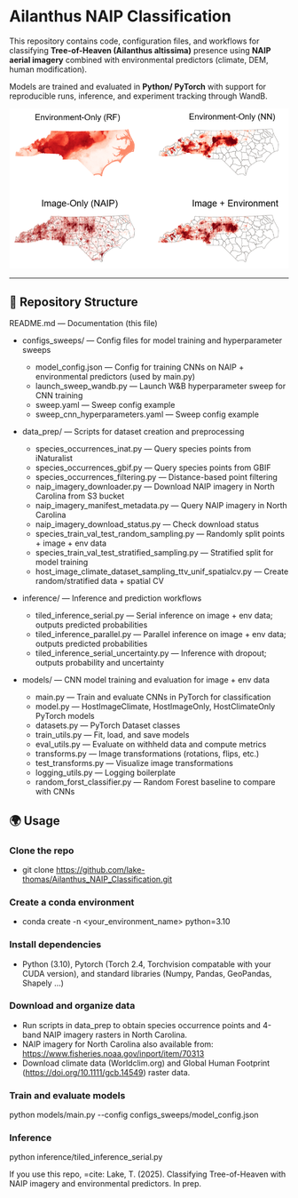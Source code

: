 ﻿# Ailanthus NAIP Classification

This repository contains code, configuration files, and workflows for classifying **Tree-of-Heaven (Ailanthus altissima)** presence using **NAIP aerial imagery** combined with environmental predictors (climate, DEM, human modification).  

Models are trained and evaluated in **Python/ PyTorch** with support for reproducible runs, inference, and experiment tracking through WandB.

![Model Predictions: Comparison between Random Forest, Climate-Only (NN), Image-Only (CNN), and Image + Climate (CNN)](https://github.com/lake-thomas/Ailanthus_NAIP_Classification/blob/main/compare_predictions.png?raw=true)

---

## 📂 Repository Structure

README.md — Documentation (this file)

* configs_sweeps/ — Config files for model training and hyperparameter sweeps
  * model_config.json — Config for training CNNs on NAIP + environmental predictors (used by main.py)
  * launch_sweep_wandb.py — Launch W&B hyperparameter sweep for CNN training
  * sweep.yaml — Sweep config example
  * sweep_cnn_hyperparameters.yaml — Sweep config example

* data_prep/ — Scripts for dataset creation and preprocessing
  * species_occurrences_inat.py — Query species points from iNaturalist
  * species_occurrences_gbif.py — Query species points from GBIF
  * species_occurrences_filtering.py — Distance-based point filtering
  * naip_imagery_downloader.py — Download NAIP imagery in North Carolina from S3 bucket
  * naip_imagery_manifest_metadata.py — Query NAIP imagery in North Carolina
  * naip_imagery_download_status.py — Check download status
  * species_train_val_test_random_sampling.py — Randomly split points + image + env data
  * species_train_val_test_stratified_sampling.py — Stratified split for model training
  * host_image_climate_dataset_sampling_ttv_unif_spatialcv.py — Create random/stratified data + spatial CV

* inference/ — Inference and prediction workflows
  * tiled_inference_serial.py — Serial inference on image + env data; outputs predicted probabilities
  * tiled_inference_parallel.py — Parallel inference on image + env data; outputs predicted probabilities
  * tiled_inference_serial_uncertainty.py — Inference with dropout; outputs probability and uncertainty

* models/ — CNN model training and evaluation for image + env data
  * main.py — Train and evaluate CNNs in PyTorch for classification
  * model.py — HostImageClimate, HostImageOnly, HostClimateOnly PyTorch models
  * datasets.py — PyTorch Dataset classes
  * train_utils.py — Fit, load, and save models
  * eval_utils.py — Evaluate on withheld data and compute metrics
  * transforms.py — Image transformations (rotations, flips, etc.)
  * test_transforms.py — Visualize image transformations
  * logging_utils.py — Logging boilerplate
  * random_forst_classifier.py — Random Forest baseline to compare with CNNs

## 🌍 Usage

### Clone the repo
- git clone https://github.com/lake-thomas/Ailanthus_NAIP_Classification.git

### Create a conda environment
- conda create -n <your_environment_name> python=3.10

### Install dependencies
- Python (3.10), Pytorch (Torch 2.4, Torchvision compatable with your CUDA version), and standard libraries (Numpy, Pandas, GeoPandas, Shapely ...)

### Download and organize data
- Run scripts in data_prep to obtain species occurrence points and 4-band NAIP imagery rasters in North Carolina.
- NAIP imagery for North Carolina also available from: https://www.fisheries.noaa.gov/inport/item/70313
- Download climate data (Worldclim.org) and Global Human Footprint (https://doi.org/10.1111/gcb.14549) raster data.

### Train and evaluate models
python models/main.py --config configs_sweeps/model_config.json

### Inference
python inference/tiled_inference_serial.py 

If you use this repo, =cite:
Lake, T. (2025). Classifying Tree-of-Heaven with NAIP imagery and environmental predictors. In prep.




